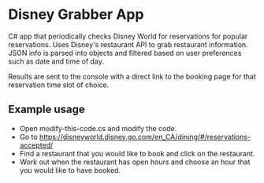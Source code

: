 # Disney Grabber App

C# app that periodically checks Disney World for reservations for popular reservations. Uses Disney's restaurant API to grab restaurant information. JSON info is parsed into objects and filtered based on user preferences such as date and time of day.

Results are sent to the console with a direct link to the booking page for that reservation time slot of choice.

## Example usage

- Open modify-this-code.cs and modify the code.
- Go to https://disneyworld.disney.go.com/en_CA/dining/#/reservations-accepted/
- Find a restaurant that you would like to book and click on the restaurant.
- Work out when the restaurant has open hours and choose an hour that you would like to have booked.
